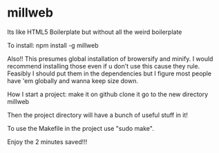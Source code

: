 millweb
=======

Its like HTML5 Boilerplate but without all the weird boilerplate

To install:
  npm install -g millweb
  
Also!! This presumes global installation of browersify and minify. I would
recommend installing those even if u don't use this cause they rule.
Feasibly I should put them in the dependencies but I figure most people
have 'em globally and wanna keep size down.

How I start a project:
  make it on github
  clone it
  go to the new directory
  millweb

Then the project directory will have a bunch of useful stuff in it!

To use the Makefile in the project use "sudo make".

Enjoy the 2 minutes saved!!!
